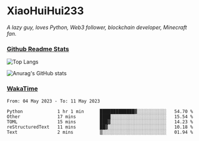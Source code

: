 # XiaoHuiHui233

*A lazy guy, loves Python, Web3 follower, blockchain developer, Minecraft fan.*

### [Github Readme Stats](https://github.com/anuraghazra/github-readme-stats)

![Top Langs](https://github-readme-stats.vercel.app/api/top-langs/?username=XiaoHuiHui233&layout=compact&theme=github_dark)

![Anurag's GitHub stats](https://github-readme-stats.vercel.app/api?username=XiaoHuiHui233&show_icons=true&theme=github_dark)

### [WakaTime](https://wakatime.com)

<!--START_SECTION:waka-->

```text
From: 04 May 2023 - To: 11 May 2023

Python             1 hr 1 min      █████████████▓░░░░░░░░░░░   54.70 %
Other              17 mins         ████░░░░░░░░░░░░░░░░░░░░░   15.54 %
TOML               15 mins         ███▓░░░░░░░░░░░░░░░░░░░░░   14.23 %
reStructuredText   11 mins         ██▓░░░░░░░░░░░░░░░░░░░░░░   10.18 %
Text               2 mins          ▒░░░░░░░░░░░░░░░░░░░░░░░░   01.94 %
```

<!--END_SECTION:waka-->
